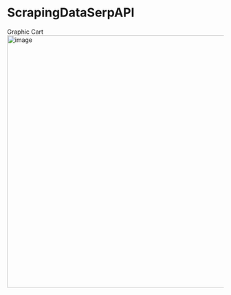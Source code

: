 # ScrapingDataSerpAPI

Graphic Cart
<img width="1190" height="587" alt="image" src="https://github.com/user-attachments/assets/749e8b9f-09ff-45cb-98b6-afb261c6e327" />
